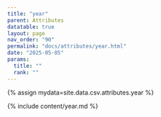 ```yaml
---
title: "year"
parent: Attributes
datatable: true
layout: page
nav_order: "90"
permalink: "docs/attributes/year.html"
date: "2025-05-05"
params:
  title: ""
  rank: ""
---
```

{% assign mydata=site.data.csv.attributes.year %} 

{% include content/year.md %}
